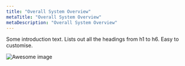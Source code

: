```yaml
---
title: "Overall System Overview"
metaTitle: "Overall System Overview"
metaDescription: "Overall System Overview"
---
```


Some introduction text. Lists out all the headings from h1 to h6. Easy to customise.


![Awesome image](assets/infrastructure.png)
